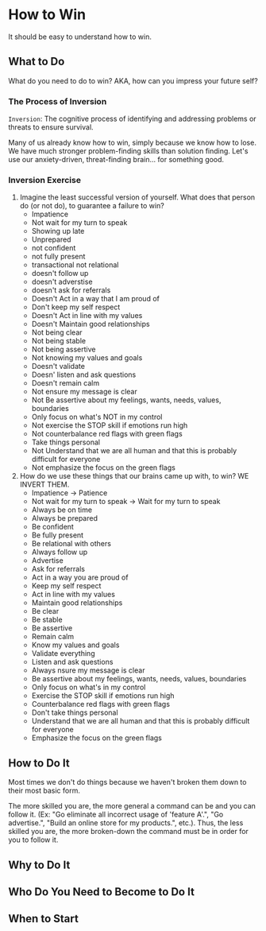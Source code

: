 # How to Win

It should be easy to understand how to win.

## What to Do

What do you need to do to win? AKA, how can you impress your future self?

### The Process of Inversion

`Inversion`: The cognitive process of identifying and addressing problems or threats to ensure survival.

Many of us already know how to win, simply because we know how to lose. We have much stronger problem-finding skills than solution finding. Let's use our anxiety-driven, threat-finding brain... for something good.

### Inversion Exercise

1. Imagine the least successful version of yourself. What does that person do (or not do), to guarantee a failure to win?
   - Impatience
   - Not wait for my turn to speak
   - Showing up late
   - Unprepared
   - not confident
   - not fully present
   - transactional not relational
   - doesn't follow up
   - doesn't adverstise
   - doesn't ask for referrals
   - Doesn't Act in a way that I am proud of
   - Don't keep my self respect
   - Doesn't Act in line with my values
   - Doesn't Maintain good relationships
   - Not being clear
   - Not being stable
   - Not being assertive
   - Not knowing my values and goals
   - Doesn't validate
   - Doesn' listen and ask questions
   - Doesn't remain calm
   - Not ensure my message is clear
   - Not Be assertive about my feelings, wants, needs, values, boundaries
   - Only focus on what's NOT in my control
   - Not exercise the STOP skill if emotions run high
   - Not counterbalance red flags with green flags
   - Take things personal
   - Not Understand that we are all human and that this is probably difficult for everyone
   - Not emphasize the focus on the green flags
2. How do we use these things that our brains came up with, to win? WE INVERT THEM.
   - Impatience -> Patience
   - Not wait for my turn to speak -> Wait for my turn to speak
   - Always be on time
   - Always be prepared
   - Be confident
   - Be fully present
   - Be relational with others
   - Always follow up
   - Advertise
   - Ask for referrals
   - Act in a way you are proud of
   - Keep my self respect
   - Act in line with my values
   - Maintain good relationships
   - Be clear
   - Be stable
   - Be assertive
   - Remain calm
   - Know my values and goals
   - Validate everything
   - Listen and ask questions
   - Always nsure my message is clear
   - Be assertive about my feelings, wants, needs, values, boundaries
   - Only focus on what's in my control
   - Exercise the STOP skill if emotions run high
   - Counterbalance red flags with green flags
   - Don't take things personal
   - Understand that we are all human and that this is probably difficult for everyone
   - Emphasize the focus on the green flags

## How to Do It

Most times we don't do things because we haven't broken them down to their most basic form.

The more skilled you are, the more general a command can be and you can follow it. (Ex: "Go eliminate all incorrect usage of 'feature A'.", "Go advertise.", "Build an online store for my products.", etc.). Thus, the less skilled you are, the more broken-down the command must be in order for you to follow it.

## Why to Do It

## Who Do You Need to Become to Do It

## When to Start

